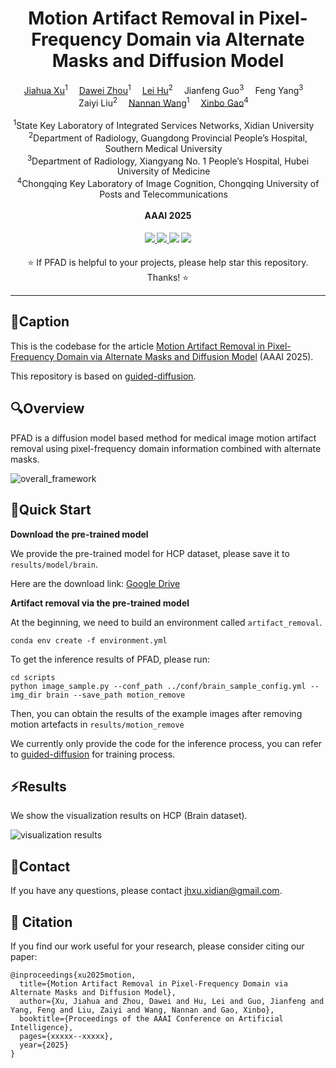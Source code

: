 <div align="center">
  
<h1> Motion Artifact Removal in Pixel-Frequency Domain via Alternate Masks and Diffusion Model </h1>

<div>
    <a href='https://scholar.google.com.hk/citations?user=NC_8AWkAAAAJ'target='_blank'>Jiahua Xu</a><sup>1</sup>&emsp;
    <a href='https://scholar.google.com.hk/citations?user=7H-LIigAAAAJ'target='_blank'>Dawei Zhou</a><sup>1</sup>&emsp;
    <a href='https://scholar.google.com.hk/citations?user=AyboWyoAAAAJ'target='_blank'>Lei Hu</a><sup>2</sup>&emsp;
    Jianfeng Guo<sup>3</sup>&emsp;
    Feng Yang<sup>3</sup>&emsp;
    </br>
    Zaiyi Liu<sup>2</sup>&emsp;
    <a href='https://scholar.google.com.hk/citations?user=SRBn7oUAAAAJ'target='_blank'>Nannan Wang</a><sup>1</sup>&emsp;
    <a href='https://scholar.google.com.hk/citations?user=VZVTOOIAAAAJ'target='_blank'>Xinbo Gao</a><sup>4</sup>&emsp;
</div>
</br>
<div>
    <sup>1</sup>State Key Laboratory of Integrated Services Networks, Xidian University&emsp;<br>
    <sup>2</sup>Department of Radiology, Guangdong Provincial People’s Hospital, Southern Medical University&emsp;<br>
    <sup>3</sup>Department of Radiology, Xiangyang No. 1 People’s Hospital, Hubei University of Medicine&emsp;<br>
    <sup>4</sup>Chongqing Key Laboratory of Image Cognition, Chongqing University of Posts and Telecommunications&emsp;
</div>
</br>
<div>
    <strong>AAAI 2025</strong>
</div>
<div>
    <h4 align="center">
        <a href="https://arxiv.org/abs/2412.07590" target='_blank'>
        <img src="https://img.shields.io/badge/Paper-Arxiv-b31b1b.svg">
        </a>
        <a href="https://github.com/medcx/PFAD" target='_blank'>
        <img src="https://img.shields.io/badge/Github%20🤗-PFAD-yellow">
        </a>
        <img src="https://visitor-badge.laobi.icu/badge?page_id=medcx/PFAD">
        <a href="https://github.com/medcx/PFAD" target='_blank'>
        <img src="https://img.shields.io/github/stars/medcx/PFAD?style=social">
        </a>
    </h4>
</div>

⭐ If PFAD is helpful to your projects, please help star this repository. Thanks! ⭐

</div>


---
## 🔑Caption

This is the codebase for the article [Motion Artifact Removal in Pixel-Frequency Domain via Alternate Masks and Diffusion Model](https://arxiv.org/pdf/2412.07590) (AAAI 2025).

This repository is based on [guided-diffusion](https://github.com/openai/guided-diffusion).

## 🔍Overview

PFAD is a diffusion model based method for medical image motion artifact removal using pixel-frequency domain information combined with alternate masks.

![overall_framework](./assets/method.png)

## 🔧Quick Start

**Download the pre-trained model**

We provide the pre-trained model for HCP dataset, please save it to ```results/model/brain```. 

Here are the download link: 
[Google Drive](https://drive.google.com/file/d/1Hh0wabKmW5CUXpUAS4GcEHZIoYeZq_v-/view?usp=sharing)

**Artifact removal via the pre-trained model**

At the beginning, we need to build an environment called ```artifact_removal```.
```
conda env create -f environment.yml
```
To get the inference results of PFAD, please run:
```
cd scripts
python image_sample.py --conf_path ../conf/brain_sample_config.yml --img_dir brain --save_path motion_remove
```
Then, you can obtain the results of the example images after removing motion artefacts in ```results/motion_remove```

We currently only provide the code for the inference process, you can refer to [guided-diffusion](https://github.com/openai/guided-diffusion) for training process.

## ⚡Results

We show the visualization results on HCP (Brain dataset).

![visualization results](./assets/brain.png)

## 📧Contact

If you have any questions, please contact jhxu.xidian@gmail.com.


## 📖 Citation
If you find our work useful for your research, please consider citing our paper:
```
@inproceedings{xu2025motion,
  title={Motion Artifact Removal in Pixel-Frequency Domain via Alternate Masks and Diffusion Model},
  author={Xu, Jiahua and Zhou, Dawei and Hu, Lei and Guo, Jianfeng and Yang, Feng and Liu, Zaiyi and Wang, Nannan and Gao, Xinbo},
  booktitle={Proceedings of the AAAI Conference on Artificial Intelligence},
  pages={xxxxx--xxxxx},
  year={2025}
}
```
